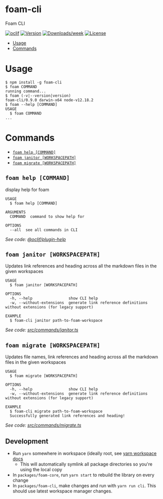 foam-cli
========

Foam CLI

[![oclif](https://img.shields.io/badge/cli-oclif-brightgreen.svg)](https://oclif.io)
[![Version](https://img.shields.io/npm/v/foam-cli.svg)](https://npmjs.org/package/foam-cli)
[![Downloads/week](https://img.shields.io/npm/dw/foam-cli.svg)](https://npmjs.org/package/foam-cli)
[![License](https://img.shields.io/npm/l/foam-cli.svg)](https://github.com/foambubble/foam/blob/master/package.json)

<!-- toc -->
* [Usage](#usage)
* [Commands](#commands)
<!-- tocstop -->
# Usage
<!-- usage -->
```sh-session
$ npm install -g foam-cli
$ foam COMMAND
running command...
$ foam (-v|--version|version)
foam-cli/0.9.0 darwin-x64 node-v12.18.2
$ foam --help [COMMAND]
USAGE
  $ foam COMMAND
...
```
<!-- usagestop -->
# Commands
<!-- commands -->
* [`foam help [COMMAND]`](#foam-help-command)
* [`foam janitor [WORKSPACEPATH]`](#foam-janitor-workspacepath)
* [`foam migrate [WORKSPACEPATH]`](#foam-migrate-workspacepath)

## `foam help [COMMAND]`

display help for foam

```
USAGE
  $ foam help [COMMAND]

ARGUMENTS
  COMMAND  command to show help for

OPTIONS
  --all  see all commands in CLI
```

_See code: [@oclif/plugin-help](https://github.com/oclif/plugin-help/blob/v3.1.0/src/commands/help.ts)_

## `foam janitor [WORKSPACEPATH]`

Updates link references and heading across all the markdown files in the given workspaces

```
USAGE
  $ foam janitor [WORKSPACEPATH]

OPTIONS
  -h, --help                show CLI help
  -w, --without-extensions  generate link reference definitions without extensions (for legacy support)

EXAMPLE
  $ foam-cli janitor path-to-foam-workspace
```

_See code: [src/commands/janitor.ts](https://github.com/foambubble/foam/blob/v0.9.0/src/commands/janitor.ts)_

## `foam migrate [WORKSPACEPATH]`

Updates file names, link references and heading across all the markdown files in the given workspaces

```
USAGE
  $ foam migrate [WORKSPACEPATH]

OPTIONS
  -h, --help                show CLI help
  -w, --without-extensions  generate link reference definitions without extensions (for legacy support)

EXAMPLE
  $ foam-cli migrate path-to-foam-workspace
  Successfully generated link references and heading!
```

_See code: [src/commands/migrate.ts](https://github.com/foambubble/foam/blob/v0.9.0/src/commands/migrate.ts)_
<!-- commandsstop -->

## Development

- Run `yarn` somewhere in workspace (ideally root, see [yarn workspace docs](https://classic.yarnpkg.com/en/docs/workspaces/)
  - This will automatically symlink all package directories so you're using the local copy
- In `packages/foam-core`, run `yarn start` to rebuild the library on every change
- In `packages/foam-cli`, make changes and run with `yarn run cli`. This should use latest workspace manager changes.
